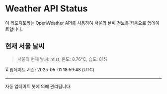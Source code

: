 
# Weather API Status

이 리포지토리는 OpenWeather API를 사용하여 서울의 날씨 정보를 자동으로 업데이트합니다.

## 현재 서울 날씨
> 서울의 현재 날씨: mist, 온도: 8.76°C, 습도: 81%

⏳ 업데이트 시간: 2025-05-01 18:59:48 (UTC)

---
자동 업데이트 봇에 의해 관리됩니다.
